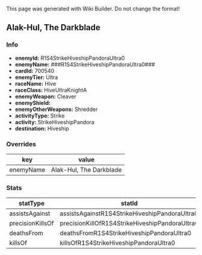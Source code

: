 <span class="wiki-builder">This page was generated with Wiki Builder. Do not change the format!</span>

## Alak-Hul, The Darkblade
### Info
* **enemyId:** R1S4StrikeHiveshipPandoraUltra0
* **enemyName:** ###R1S4StrikeHiveshipPandoraUltra0###
* **cardId:** 700540
* **enemyTier:** Ultra
* **raceName:** Hive
* **raceClass:** HiveUltraKnightA
* **enemyWeapon:** Cleaver
* **enemyShield:** 
* **enemyOtherWeapons:** Shredder
* **activityType:** Strike
* **activity:** StrikeHiveshipPandora
* **destination:** Hiveship

### Overrides
key | value
--- | -----
enemyName | Alak-Hul, The Darkblade

### Stats
statType | statId
-------- | ------
assistsAgainst | assistsAgainstR1S4StrikeHiveshipPandoraUltra0
precisionKillsOf | precisionKillOfR1S4StrikeHiveshipPandoraUltra0
deathsFrom | deathsFromR1S4StrikeHiveshipPandoraUltra0
killsOf | killsOfR1S4StrikeHiveshipPandoraUltra0

